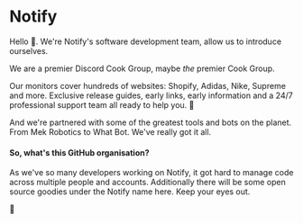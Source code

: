 
# Notify
Hello 👋. We're Notify's software development team, allow us to introduce ourselves.

We are a premier Discord Cook Group, maybe *the* premier Cook Group.

Our monitors cover hundreds of websites: Shopify, Adidas, Nike, Supreme and more. Exclusive release guides, early links, early information and a 24/7 professional support team all ready to help you. 👟

And we're partnered with some of the greatest tools and bots on the planet. From Mek Robotics to What Bot. We've really got it all.

#### So, what's this GitHub organisation?
As we've so many developers working on Notify, it got hard to manage code across multiple people and accounts. Additionally there will be some open source goodies under the Notify name here. Keep your eyes out.

👟
